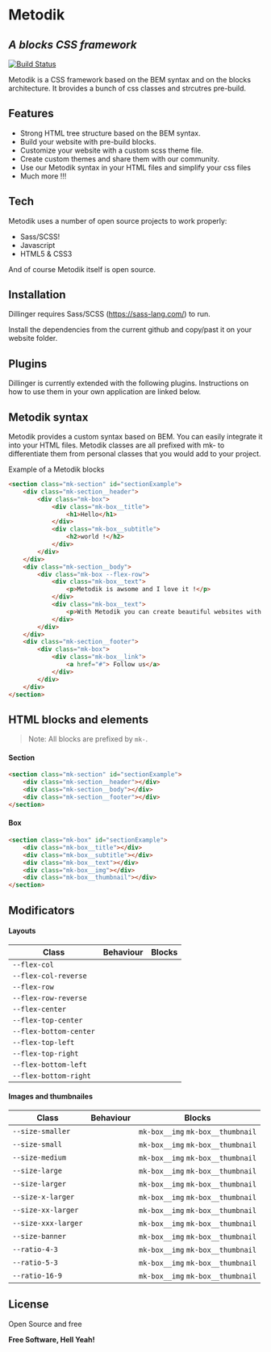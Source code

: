 # Metodik
## _A blocks CSS framework_


[![Build Status](https://travis-ci.org/joemccann/dillinger.svg?branch=master)](https://travis-ci.org/joemccann/dillinger)

Metodik is a CSS framework based on the BEM syntax and on the blocks architecture. It brovides a bunch of css classes and strcutres pre-build.

## Features

- Strong HTML tree structure based on the BEM syntax.
- Build your website with pre-build blocks.
- Customize your website with a custom scss theme file.
- Create custom themes and share them with our community.
- Use our Metodik syntax in your HTML files and simplify your css files
- Much more !!!


## Tech

Metodik uses a number of open source projects to work properly:

- Sass/SCSS!
- Javascript
- HTML5 & CSS3

And of course Metodik itself is open source.

## Installation

Dillinger requires Sass/SCSS (https://sass-lang.com/) to run.

Install the dependencies from the current github and copy/past it on your website folder.

## Plugins

Dillinger is currently extended with the following plugins.
Instructions on how to use them in your own application are linked below.

## Metodik syntax
Metodik provides a custom syntax based on BEM. You can easily integrate it into your HTML files. Metodik classes are all prefixed with mk- to differentiate them from personal classes that you would add to your project.


Example of a Metodik blocks
```html
<section class="mk-section" id="sectionExample">
    <div class="mk-section__header">
        <div class="mk-box">
            <div class="mk-box__title">
                <h1>Hello</h1>
            </div>
            <div class="mk-box__subtitle">
                <h2>world !</h2>
            </div>
        </div>
    </div>
    <div class="mk-section__body">
        <div class="mk-box --flex-row">
            <div class="mk-box__text">
                <p>Metodik is awsome and I love it !</p>
            </div>
            <div class="mk-box__text">
                <p>With Metodik you can create beautiful websites with very little css code.</p>
            </div>
        </div>
    </div>
    <div class="mk-section__footer">
        <div class="mk-box">
            <div class="mk-box__link">
                <a href="#"> Follow us</a>
            </div>
        </div>
    </div>
</section>
```

## HTML blocks and elements

> Note: All blocks are prefixed by `mk-`.
#### Section
```html
<section class="mk-section" id="sectionExample">
    <div class="mk-section__header"></div>
    <div class="mk-section__body"></div>
    <div class="mk-section__footer"></div>
</section>
```

#### Box
```html
<section class="mk-box" id="sectionExample">
    <div class="mk-box__title"></div>
    <div class="mk-box__subtitle"></div>
    <div class="mk-box__text"></div>
    <div class="mk-box__img"></div>
    <div class="mk-box__thumbnail"></div>
</section>
```

## Modificators
#### Layouts
| Class | Behaviour | Blocks |
| ------ | ------ | ------ |
| `--flex-col`| | |
| `--flex-col-reverse`| | |
| `--flex-row`| | |
| `--flex-row-reverse`| | |
| `--flex-center`| | |
| `--flex-top-center`| | |
| `--flex-bottom-center`| | |
| `--flex-top-left`| | |
| `--flex-top-right`| | |
| `--flex-bottom-left`| | |
| `--flex-bottom-right`| | |

#### Images and thumbnailes
| Class | Behaviour | Blocks |
| ------ | ------ | ------ |
| `--size-smaller`| |`mk-box__img` `mk-box__thumbnail` |
| `--size-small`| |`mk-box__img` `mk-box__thumbnail` |
| `--size-medium`| |`mk-box__img` `mk-box__thumbnail` |
| `--size-large`| |`mk-box__img` `mk-box__thumbnail` |
| `--size-larger`| |`mk-box__img` `mk-box__thumbnail` |
| `--size-x-larger`| |`mk-box__img` `mk-box__thumbnail` |
| `--size-xx-larger`| |`mk-box__img` `mk-box__thumbnail` |
| `--size-xxx-larger`| |`mk-box__img` `mk-box__thumbnail` |
| `--size-banner`| |`mk-box__img` `mk-box__thumbnail` |
| `--ratio-4-3`| |`mk-box__img` `mk-box__thumbnail` |
| `--ratio-5-3`| |`mk-box__img` `mk-box__thumbnail` |
| `--ratio-16-9`| |`mk-box__img` `mk-box__thumbnail` |


## License

Open Source and free

**Free Software, Hell Yeah!**
